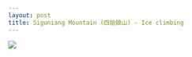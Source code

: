 ```yaml
---
layout: post
title: Siguniang Mountain (四姑娘山) - Ice climbing
---
```


![](/assets/photos/siguniang-mountain-1.png)